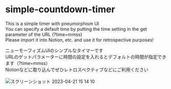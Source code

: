 # simple-countdown-timer
This is a simple timer with pneumorphism UI<br>
You can specify a default time by putting the time setting in the get parameter of the URL (?time=mmss)<br>
Please import it into Notion, etc. and use it for retrospective purposes!<br>

ニューモーフィズムUIのシンプルなタイマーです<br>
URLのゲットパラメーターに時間の設定を入れるとデフォルトの時間が指定できます（?time=mmss）<br>
Notionなどに取り込んでぜひレトロスペクティブなどにご利用ください<br>
<br>
![スクリーンショット 2023-04-21 15 14 10](https://user-images.githubusercontent.com/42475390/233555146-b2cc3060-a2ae-4b5c-a86e-bab8117e72cb.png)
